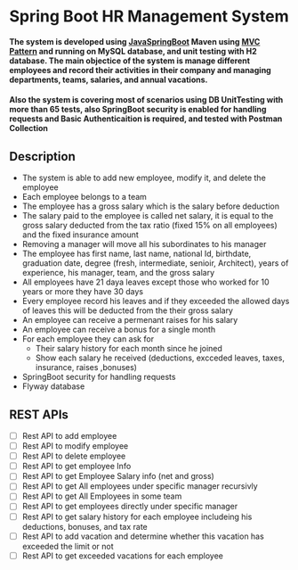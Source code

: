 # Spring Boot HR Management System

#### The system is developed using [JavaSpringBoot](https://spring.io/projects/spring-boot) Maven using [MVC Pattern](https://www.freecodecamp.org/news/the-model-view-controller-pattern-mvc-architecture-and-frameworks-explained/) and running on MySQL database, and unit testing with H2 database. The main objectice of the system is manage different employees and record their activities in their company and managing departments, teams, salaries, and annual vacations.
#### Also the system is covering most of scenarios using DB UnitTesting with more than 65 tests, also SpringBoot security is enabled for handling requests and Basic Authenticaition is required, and tested with Postman Collection

## Description

- The system is able to add new employee, modify it, and delete the employee
- Each employee belongs to a team 
- The employee has a gross salary which is the salary before deduction
- The salary paid to the employee is called net salary, it is equal to the gross salary deducted from the tax ratio (fixed 15% on all employees) and the fixed insurance amount
- Removing a manager will move all his subordinates to his manager
- The employee has first name, last name, national Id, birthdate, graduation date, degree (fresh, intermediate, senioir, Architect), years of experience, his manager, team, and the gross salary
- All employees have 21 daya leaves except those who worked for 10 years or more they have 30 days
- Every employee record his leaves and if they exceeded the allowed days of leaves this will be deducted from the their gross salary
- An employee can receive a permenant raises for his salary
- An employee can receive a bonus for a single month
- For each employee they can ask for 
  - Their salary history for each month since he joined
  - Show each salary he received (deductions, excceded leaves, taxes, insurance, raises ,bonuses)
- SpringBoot security for handling requests
- Flyway database
  
 ## REST APIs
- [ ] Rest API to add employee
- [ ] Rest API to modify employee
- [ ] Rest API to delete employee
- [ ] Rest API to get employee Info
- [ ] Rest API to get Employee Salary info (net and gross)
- [ ] Rest API to get All employees under specific manager recursivly
- [ ] Rest API to get All Employees in some team
- [ ] Rest API to get employees directly under specific manager
- [ ] Rest API to get salary history for each employee includeing his deductions, bonuses, and tax rate
- [ ] Rest API to add vacation and determine whether this vacation has exceeded the limit or not
- [ ] Rest API to get exceeded vacations for each employee
